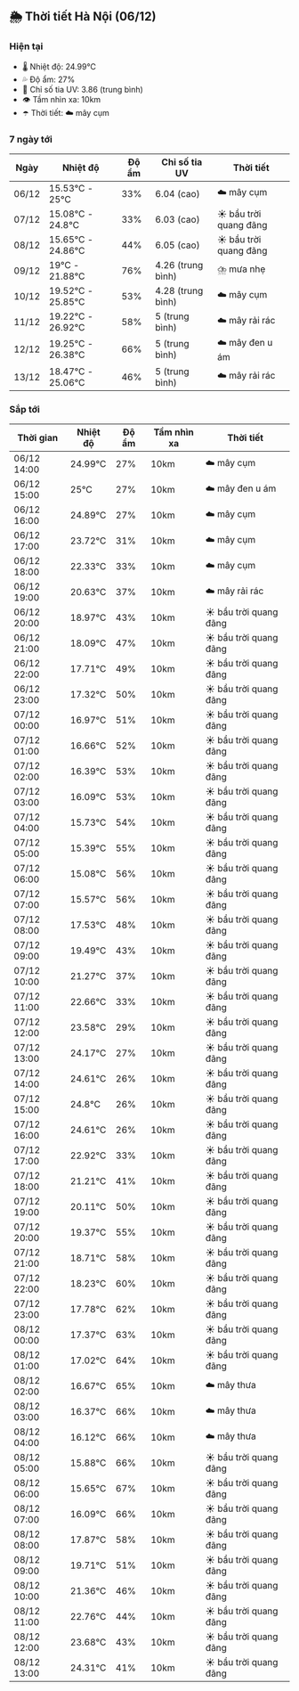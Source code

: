 ## 🌦️ Thời tiết Hà Nội (06/12)

### Hiện tại

- 🌡️ Nhiệt độ: 24.99℃
- 💦 Độ ẩm: 27%
- 🌟 Chỉ số tia UV: 3.86 (trung bình)
- 👁️ Tầm nhìn xa: 10km
- ☂️ Thời tiết: ☁️ mây cụm

### 7 ngày tới

| Ngày | Nhiệt độ | Độ ẩm | Chỉ số tia UV | Thời tiết |
| --- | --- | --- | --- | --- |
| 06/12 | 15.53℃ - 25℃ | 33% | 6.04 (cao) | ☁️ mây cụm |
| 07/12 | 15.08℃ - 24.8℃ | 33% | 6.03 (cao) | ☀️ bầu trời quang đãng |
| 08/12 | 15.65℃ - 24.86℃ | 44% | 6.05 (cao) | ☀️ bầu trời quang đãng |
| 09/12 | 19℃ - 21.88℃ | 76% | 4.26 (trung bình) | ⛈️ mưa nhẹ |
| 10/12 | 19.52℃ - 25.85℃ | 53% | 4.28 (trung bình) | ☁️ mây cụm |
| 11/12 | 19.22℃ - 26.92℃ | 58% | 5 (trung bình) | ☁️ mây rải rác |
| 12/12 | 19.25℃ - 26.38℃ | 66% | 5 (trung bình) | ☁️ mây đen u ám |
| 13/12 | 18.47℃ - 25.06℃ | 46% | 5 (trung bình) | ☁️ mây rải rác |

### Sắp tới

| Thời gian | Nhiệt độ | Độ ẩm | Tầm nhìn xa | Thời tiết |
| --- | --- | --- | --- | --- |
| 06/12 14:00 | 24.99℃ | 27% | 10km | ☁️ mây cụm |
| 06/12 15:00 | 25℃ | 27% | 10km | ☁️ mây đen u ám |
| 06/12 16:00 | 24.89℃ | 27% | 10km | ☁️ mây cụm |
| 06/12 17:00 | 23.72℃ | 31% | 10km | ☁️ mây cụm |
| 06/12 18:00 | 22.33℃ | 33% | 10km | ☁️ mây cụm |
| 06/12 19:00 | 20.63℃ | 37% | 10km | ☁️ mây rải rác |
| 06/12 20:00 | 18.97℃ | 43% | 10km | ☀️ bầu trời quang đãng |
| 06/12 21:00 | 18.09℃ | 47% | 10km | ☀️ bầu trời quang đãng |
| 06/12 22:00 | 17.71℃ | 49% | 10km | ☀️ bầu trời quang đãng |
| 06/12 23:00 | 17.32℃ | 50% | 10km | ☀️ bầu trời quang đãng |
| 07/12 00:00 | 16.97℃ | 51% | 10km | ☀️ bầu trời quang đãng |
| 07/12 01:00 | 16.66℃ | 52% | 10km | ☀️ bầu trời quang đãng |
| 07/12 02:00 | 16.39℃ | 53% | 10km | ☀️ bầu trời quang đãng |
| 07/12 03:00 | 16.09℃ | 53% | 10km | ☀️ bầu trời quang đãng |
| 07/12 04:00 | 15.73℃ | 54% | 10km | ☀️ bầu trời quang đãng |
| 07/12 05:00 | 15.39℃ | 55% | 10km | ☀️ bầu trời quang đãng |
| 07/12 06:00 | 15.08℃ | 56% | 10km | ☀️ bầu trời quang đãng |
| 07/12 07:00 | 15.57℃ | 56% | 10km | ☀️ bầu trời quang đãng |
| 07/12 08:00 | 17.53℃ | 48% | 10km | ☀️ bầu trời quang đãng |
| 07/12 09:00 | 19.49℃ | 43% | 10km | ☀️ bầu trời quang đãng |
| 07/12 10:00 | 21.27℃ | 37% | 10km | ☀️ bầu trời quang đãng |
| 07/12 11:00 | 22.66℃ | 33% | 10km | ☀️ bầu trời quang đãng |
| 07/12 12:00 | 23.58℃ | 29% | 10km | ☀️ bầu trời quang đãng |
| 07/12 13:00 | 24.17℃ | 27% | 10km | ☀️ bầu trời quang đãng |
| 07/12 14:00 | 24.61℃ | 26% | 10km | ☀️ bầu trời quang đãng |
| 07/12 15:00 | 24.8℃ | 26% | 10km | ☀️ bầu trời quang đãng |
| 07/12 16:00 | 24.61℃ | 26% | 10km | ☀️ bầu trời quang đãng |
| 07/12 17:00 | 22.92℃ | 33% | 10km | ☀️ bầu trời quang đãng |
| 07/12 18:00 | 21.21℃ | 41% | 10km | ☀️ bầu trời quang đãng |
| 07/12 19:00 | 20.11℃ | 50% | 10km | ☀️ bầu trời quang đãng |
| 07/12 20:00 | 19.37℃ | 55% | 10km | ☀️ bầu trời quang đãng |
| 07/12 21:00 | 18.71℃ | 58% | 10km | ☀️ bầu trời quang đãng |
| 07/12 22:00 | 18.23℃ | 60% | 10km | ☀️ bầu trời quang đãng |
| 07/12 23:00 | 17.78℃ | 62% | 10km | ☀️ bầu trời quang đãng |
| 08/12 00:00 | 17.37℃ | 63% | 10km | ☀️ bầu trời quang đãng |
| 08/12 01:00 | 17.02℃ | 64% | 10km | ☀️ bầu trời quang đãng |
| 08/12 02:00 | 16.67℃ | 65% | 10km | ☁️ mây thưa |
| 08/12 03:00 | 16.37℃ | 66% | 10km | ☁️ mây thưa |
| 08/12 04:00 | 16.12℃ | 66% | 10km | ☁️ mây thưa |
| 08/12 05:00 | 15.88℃ | 66% | 10km | ☀️ bầu trời quang đãng |
| 08/12 06:00 | 15.65℃ | 67% | 10km | ☀️ bầu trời quang đãng |
| 08/12 07:00 | 16.09℃ | 66% | 10km | ☀️ bầu trời quang đãng |
| 08/12 08:00 | 17.87℃ | 58% | 10km | ☀️ bầu trời quang đãng |
| 08/12 09:00 | 19.71℃ | 51% | 10km | ☀️ bầu trời quang đãng |
| 08/12 10:00 | 21.36℃ | 46% | 10km | ☀️ bầu trời quang đãng |
| 08/12 11:00 | 22.76℃ | 44% | 10km | ☀️ bầu trời quang đãng |
| 08/12 12:00 | 23.68℃ | 43% | 10km | ☀️ bầu trời quang đãng |
| 08/12 13:00 | 24.31℃ | 41% | 10km | ☀️ bầu trời quang đãng |
